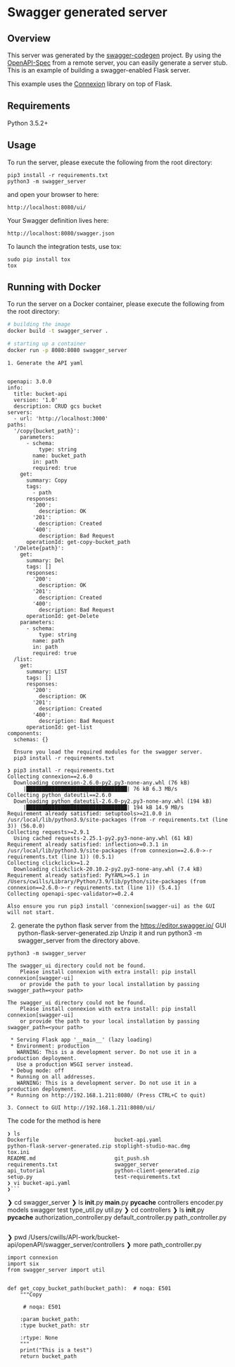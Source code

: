 # Swagger generated server

## Overview
This server was generated by the [swagger-codegen](https://github.com/swagger-api/swagger-codegen) project. By using the
[OpenAPI-Spec](https://github.com/swagger-api/swagger-core/wiki) from a remote server, you can easily generate a server stub.  This
is an example of building a swagger-enabled Flask server.

This example uses the [Connexion](https://github.com/zalando/connexion) library on top of Flask.

## Requirements
Python 3.5.2+

## Usage
To run the server, please execute the following from the root directory:

```
pip3 install -r requirements.txt
python3 -m swagger_server
```

and open your browser to here:

```
http://localhost:8080/ui/
```

Your Swagger definition lives here:

```
http://localhost:8080/swagger.json
```

To launch the integration tests, use tox:
```
sudo pip install tox
tox
```

## Running with Docker

To run the server on a Docker container, please execute the following from the root directory:

```bash
# building the image
docker build -t swagger_server .

# starting up a container
docker run -p 8080:8080 swagger_server


```
```
1. Generate the API yaml 


openapi: 3.0.0
info:
  title: bucket-api
  version: '1.0'
  description: CRUD gcs bucket
servers:
  - url: 'http://localhost:3000'
paths:
  '/copy{bucket_path}':
    parameters:
      - schema:
          type: string
        name: bucket_path
        in: path
        required: true
    get:
      summary: Copy
      tags:
        - path
      responses:
        '200':
          description: OK
        '201':
          description: Created
        '400':
          description: Bad Request
      operationId: get-copy-bucket_path
  '/Delete{path}':
    get:
      summary: Del
      tags: []
      responses:
        '200':
          description: OK
        '201':
          description: Created
        '400':
          description: Bad Request
      operationId: get-Delete
    parameters:
      - schema:
          type: string
        name: path
        in: path
        required: true
  /list:
    get:
      summary: LIST
      tags: []
      responses:
        '200':
          description: OK
        '201':
          description: Created
        '400':
          description: Bad Request
      operationId: get-list
components:
  schemas: {}

```
```
  Ensure you load the required modules for the swagger server.
  pip3 install -r requirements.txt
```

```
❯ pip3 install -r requirements.txt
Collecting connexion==2.6.0
  Downloading connexion-2.6.0-py2.py3-none-any.whl (76 kB)
     |████████████████████████████████| 76 kB 6.3 MB/s
Collecting python_dateutil==2.6.0
  Downloading python_dateutil-2.6.0-py2.py3-none-any.whl (194 kB)
     |████████████████████████████████| 194 kB 14.9 MB/s
Requirement already satisfied: setuptools>=21.0.0 in /usr/local/lib/python3.9/site-packages (from -r requirements.txt (line 3)) (56.0.0)
Collecting requests>=2.9.1
  Using cached requests-2.25.1-py2.py3-none-any.whl (61 kB)
Requirement already satisfied: inflection>=0.3.1 in /usr/local/lib/python3.9/site-packages (from connexion==2.6.0->-r requirements.txt (line 1)) (0.5.1)
Collecting clickclick>=1.2
  Downloading clickclick-20.10.2-py2.py3-none-any.whl (7.4 kB)
Requirement already satisfied: PyYAML>=5.1 in /Users/cwills/Library/Python/3.9/lib/python/site-packages (from connexion==2.6.0->-r requirements.txt (line 1)) (5.4.1)
Collecting openapi-spec-validator>=0.2.4

Also ensure you run pip3 install 'connexion[swagger-ui] as the GUI will not start.
```

2.  generate the python flask server from the https://editor.swagger.io/ GUI  python-flask-server-generated.zip
   Unzip it and run python3 -m swagger_server from the directory above.
   
```
python3 -m swagger_server
```
```
The swagger_ui directory could not be found.
    Please install connexion with extra install: pip install connexion[swagger-ui]
    or provide the path to your local installation by passing swagger_path=<your path>

The swagger_ui directory could not be found.
    Please install connexion with extra install: pip install connexion[swagger-ui]
    or provide the path to your local installation by passing swagger_path=<your path>

 * Serving Flask app '__main__' (lazy loading)
 * Environment: production
   WARNING: This is a development server. Do not use it in a production deployment.
   Use a production WSGI server instead.
 * Debug mode: off
 * Running on all addresses.
   WARNING: This is a development server. Do not use it in a production deployment.
 * Running on http://192.168.1.211:8080/ (Press CTRL+C to quit)
```
```
3. Connect to GUI http://192.168.1.211:8080/ui/
```

   

The code for the method is here
```
❯ ls
Dockerfile                        bucket-api.yaml                   python-flask-server-generated.zip stoplight-studio-mac.dmg          tox.ini
README.md                         git_push.sh                       requirements.txt                  swagger_server
api_tutorial                      python-client-generated.zip       setup.py                          test-requirements.txt
❯ vi bucket-api.yaml
❯```
```  
❯ cd swagger_server
❯ ls
__init__.py  __main__.py  __pycache__  controllers  encoder.py   models       swagger      test         type_util.py util.py
❯ cd controllers
❯ ls
__init__.py                 __pycache__                 authorization_controller.py default_controller.py       path_controller.py
```
```  
❯ pwd
/Users/cwills/API-work/bucket-api/openAPI/swagger_server/controllers
❯ more path_controller.py

```
import connexion
import six
from swagger_server import util


def get_copy_bucket_path(bucket_path):  # noqa: E501
    """Copy

     # noqa: E501

    :param bucket_path:
    :type bucket_path: str

    :rtype: None
    """
    print("This is a test")
    return bucket_path

```

